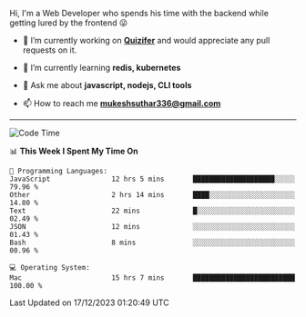 Hi, I'm a Web Developer who spends his time with the backend while getting lured by the frontend 😜

- 🔭 I’m currently working on **[Quizifer](https://github.com/SutharMukesh/Quizifer/)** and would appreciate any pull requests on it.

- 🌱 I’m currently learning **redis, kubernetes**

- 💬 Ask me about **javascript, nodejs, CLI tools**

- 📫 How to reach me **mukeshsuthar336@gmail.com**

---
<!--START_SECTION:waka-->
![Code Time](http://img.shields.io/badge/Code%20Time-2%2C685%20hrs%2053%20mins-blue)

📊 **This Week I Spent My Time On** 

```text
💬 Programming Languages: 
JavaScript               12 hrs 5 mins       ████████████████████░░░░░   79.96 % 
Other                    2 hrs 14 mins       ████░░░░░░░░░░░░░░░░░░░░░   14.80 % 
Text                     22 mins             █░░░░░░░░░░░░░░░░░░░░░░░░   02.49 % 
JSON                     12 mins             ░░░░░░░░░░░░░░░░░░░░░░░░░   01.43 % 
Bash                     8 mins              ░░░░░░░░░░░░░░░░░░░░░░░░░   00.96 % 

💻 Operating System: 
Mac                      15 hrs 7 mins       █████████████████████████   100.00 % 
```


 Last Updated on 17/12/2023 01:20:49 UTC
<!--END_SECTION:waka-->
